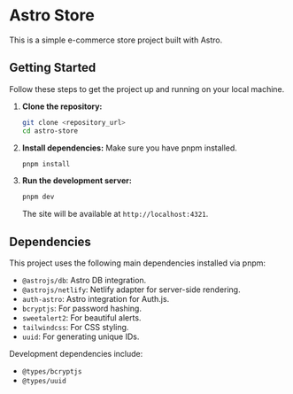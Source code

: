 # Astro Store

This is a simple e-commerce store project built with Astro.

## Getting Started

Follow these steps to get the project up and running on your local machine.

1.  **Clone the repository:**
    ```bash
    git clone <repository_url>
    cd astro-store
    ```
2.  **Install dependencies:**
    Make sure you have pnpm installed.
    ```bash
    pnpm install
    ```
3.  **Run the development server:**
    ```bash
    pnpm dev
    ```
    The site will be available at `http://localhost:4321`.

## Dependencies

This project uses the following main dependencies installed via pnpm:

- `@astrojs/db`: Astro DB integration.
- `@astrojs/netlify`: Netlify adapter for server-side rendering.
- `auth-astro`: Astro integration for Auth.js.
- `bcryptjs`: For password hashing.
- `sweetalert2`: For beautiful alerts.
- `tailwindcss`: For CSS styling.
- `uuid`: For generating unique IDs.

Development dependencies include:

- `@types/bcryptjs`
- `@types/uuid`
